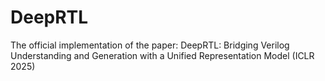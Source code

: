 # DeepRTL
The official implementation of the paper: DeepRTL: Bridging Verilog Understanding and Generation with a Unified Representation Model (ICLR 2025)
